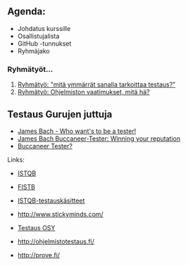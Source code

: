 ## Agenda:

 * Johdatus kurssille 
 * Osallistujalista   
 * GitHub -tunnukset 
 * Ryhmäjako 

### Ryhmätyöt...

1. [Ryhmätyö: "mitä ymmärrät sanalla tarkoittaa testaus?"](about-group-work-what-means-testing)
1. [Ryhmätyö: Ohjelmiston vaatimukset, mitä hä?](about-group-work-software-requirements-what-a-heck)
 

## Testaus Gurujen juttuja

 * [James Bach - Who want's to be a tester!](http://www.youtube.com/watch?v=3FTwaojNkXw) 
 * [James Bach Buccaneer-Tester: Winning your reputation](https://www.youtube.com/watch?v=MKFqwKSon-E)
 * [Buccaneer Tester?](http://www.qasig.org/presentations/buccaneertester.pdf)

Links:

  * [ISTQB](http://www.istqb.org/) 
  * [FISTB](http://www.fistb.fi/)
  * [ISTQB-testauskäsitteet](http://www.fistb.fi/sites/fistb.ttlry.mearra.com/files/istqb_sanasto.pdf)

  * http://www.stickyminds.com/
  * [Testaus OSY](https://www.linkedin.com/groups?gid=1812274&mostPopular=&trk=tyah&trkInfo=tarId%3A1410106737672%2Ctas%3Atestausosy%2Cidx%3A1-1-1)
  * http://ohjelmistotestaus.fi/
  * http://prove.fi/

